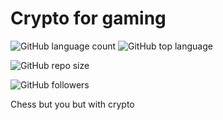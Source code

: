 # Crypto for gaming

![GitHub language count](https://img.shields.io/github/languages/count/TheArctesian/cryptoGame?style=for-the-badge)
![GitHub top language](https://img.shields.io/github/languages/top/thearctesian/cryptoGame?style=for-the-badge)

![GitHub repo size](https://img.shields.io/github/repo-size/thearctesian/cryptoGame?style=for-the-badge)



![GitHub followers](https://img.shields.io/github/followers/thearctesian?style=social)


Chess but you but with crypto
